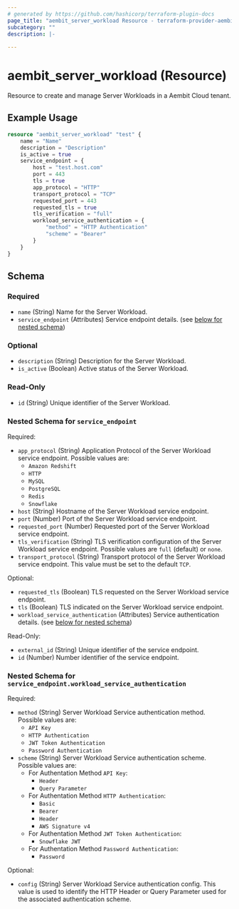 ```yaml
---
# generated by https://github.com/hashicorp/terraform-plugin-docs
page_title: "aembit_server_workload Resource - terraform-provider-aembit"
subcategory: ""
description: |-
  
---
```


# aembit_server_workload (Resource)

Resource to create and manage Server Workloads in a Aembit Cloud tenant.

## Example Usage
```terraform
resource "aembit_server_workload" "test" {
	name = "Name"
    description = "Description"
    is_active = true
	service_endpoint = {
		host = "test.host.com"
		port = 443
        tls = true
		app_protocol = "HTTP"
		transport_protocol = "TCP"
		requested_port = 443
        requested_tls = true
		tls_verification = "full"
		workload_service_authentication = {
			"method" = "HTTP Authentication"
			"scheme" = "Bearer"
		}
	}
}
```

<!-- schema generated by tfplugindocs -->
## Schema

### Required

- `name` (String) Name for the Server Workload.
- `service_endpoint` (Attributes) Service endpoint details. (see [below for nested schema](#nestedatt--service_endpoint))

### Optional

- `description` (String) Description for the Server Workload.
- `is_active` (Boolean) Active status of the Server Workload.

### Read-Only

- `id` (String) Unique identifier of the Server Workload.

<a id="nestedatt--service_endpoint"></a>
### Nested Schema for `service_endpoint`

Required:

- `app_protocol` (String) Application Protocol of the Server Workload service endpoint. Possible values are: 
	* `Amazon Redshift`
	* `HTTP`
	* `MySQL`
	* `PostgreSQL`
	* `Redis`
	* `Snowflake`
- `host` (String) Hostname of the Server Workload service endpoint.
- `port` (Number) Port of the Server Workload service endpoint.
- `requested_port` (Number) Requested port of the Server Workload service endpoint.
- `tls_verification` (String) TLS verification configuration of the Server Workload service endpoint. Possible values are `full` (default) or `none`.
- `transport_protocol` (String) Transport protocol of the Server Workload service endpoint. This value must be set to the default `TCP`.

Optional:

- `requested_tls` (Boolean) TLS requested on the Server Workload service endpoint.
- `tls` (Boolean) TLS indicated on the Server Workload service endpoint.
- `workload_service_authentication` (Attributes) Service authentication details. (see [below for nested schema](#nestedatt--service_endpoint--workload_service_authentication))

Read-Only:

- `external_id` (String) Unique identifier of the service endpoint.
- `id` (Number) Number identifier of the service endpoint.

<a id="nestedatt--service_endpoint--workload_service_authentication"></a>
### Nested Schema for `service_endpoint.workload_service_authentication`

Required:

- `method` (String) Server Workload Service authentication method. Possible values are: 
	* `API Key`
	* `HTTP Authentication`
	* `JWT Token Authentication`
	* `Password Authentication`
- `scheme` (String) Server Workload Service authentication scheme. Possible values are: 
	* For Authentation Method `API Key`:
		* `Header`
		* `Query Parameter`
	* For Authentation Method `HTTP Authentication`:
		* `Basic`
		* `Bearer`
		* `Header`
		* `AWS Signature v4`
	* For Authentation Method `JWT Token Authentication`:
		* `Snowflake JWT`
	* For Authentation Method `Password Authentication`:
		* `Password`

Optional:

- `config` (String) Server Workload Service authentication config. This value is used to identify the HTTP Header or Query Parameter used for the associated authentication scheme.



